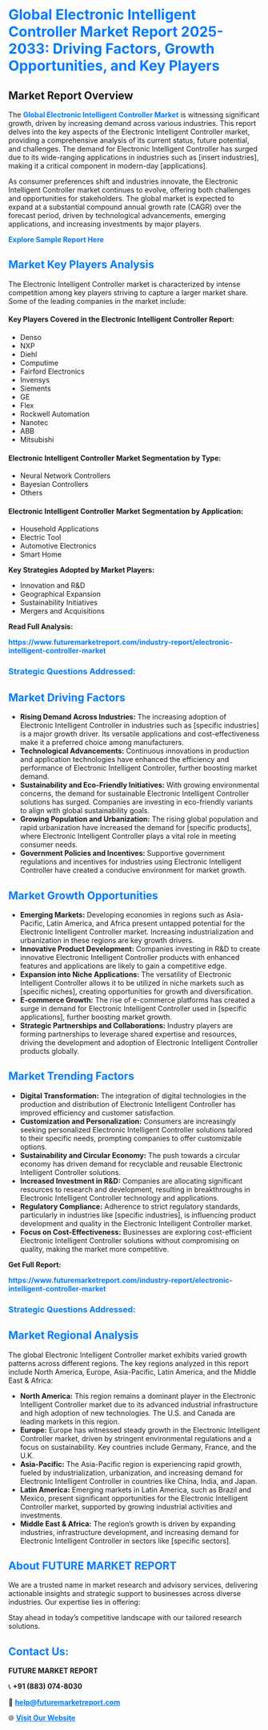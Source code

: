 <h1 style="color: #007BFF;">Global Electronic Intelligent Controller Market Report 2025-2033: Driving Factors, Growth Opportunities, and Key Players</h1>

<section id="overview">
<h2>Market Report Overview</h2>
<p>The <a href="https://www.futuremarketreport.com/industry-report/electronic-intelligent-controller-market" style="color: #007BFF; text-decoration: none;"><strong>Global Electronic Intelligent Controller Market</strong></a> is witnessing significant growth, driven by increasing demand across various industries. This report delves into the key aspects of the Electronic Intelligent Controller market, providing a comprehensive analysis of its current status, future potential, and challenges. The demand for Electronic Intelligent Controller has surged due to its wide-ranging applications in industries such as [insert industries], making it a critical component in modern-day [applications].</p>
<p>As consumer preferences shift and industries innovate, the Electronic Intelligent Controller market continues to evolve, offering both challenges and opportunities for stakeholders. The global market is expected to expand at a substantial compound annual growth rate (CAGR) over the forecast period, driven by technological advancements, emerging applications, and increasing investments by major players.</p>
</section>

<section id="overview">
<p><a href="https://www.futuremarketreport.com/request-sample/reportId=76733" style="color: #007BFF; text-decoration: none;"><strong>Explore Sample Report Here</strong></a></p>
</section>

<section id="key-players">
<h2 style="color: #007BFF;">Market Key Players Analysis</h2>
<p>The Electronic Intelligent Controller market is characterized by intense competition among key players striving to capture a larger market share. Some of the leading companies in the market include:</p>
<h4>Key Players Covered in the Electronic Intelligent Controller Report:</h4>
<ul><li>Denso</li><li>NXP</li><li>Diehl</li><li>Computime</li><li>Fairford Electronics</li><li>Invensys</li><li>Siements</li><li>GE</li><li>Flex</li><li>Rockwell Automation</li><li>Nanotec</li><li>ABB</li><li>Mitsubishi</li></ul>
<h4>Electronic Intelligent Controller Market Segmentation by Type:</h4>
<ul><li>Neural Network Controllers</li><li>Bayesian Controllers</li><li>Others</li></ul>

<h4>Electronic Intelligent Controller Market Segmentation by Application:</h4>
<ul><li>Household Applications</li><li>Electric Tool</li><li>Automotive Electronics</li><li>Smart Home</li></ul>
<p><strong>Key Strategies Adopted by Market Players:</strong></p>
<ul>
<li>Innovation and R&D</li>
<li>Geographical Expansion</li>
<li>Sustainability Initiatives</li>
<li>Mergers and Acquisitions</li>
</ul>
</section>

<section>
<p><strong>Read Full Analysis: </strong></p><a href="https://www.futuremarketreport.com/industry-report/electronic-intelligent-controller-market" style="color: #007BFF; text-decoration: none;"><strong>https://www.futuremarketreport.com/industry-report/electronic-intelligent-controller-market</strong></a>
<h3 style="color: #007BFF;">Strategic Questions Addressed:</h3>
</section>

<section id="driving-factors">
<h2 style="color: #007BFF;">Market Driving Factors</h2>
<ul>
<li><strong>Rising Demand Across Industries:</strong> The increasing adoption of Electronic Intelligent Controller in industries such as [specific industries] is a major growth driver. Its versatile applications and cost-effectiveness make it a preferred choice among manufacturers.</li>
<li><strong>Technological Advancements:</strong> Continuous innovations in production and application technologies have enhanced the efficiency and performance of Electronic Intelligent Controller, further boosting market demand.</li>
<li><strong>Sustainability and Eco-Friendly Initiatives:</strong> With growing environmental concerns, the demand for sustainable Electronic Intelligent Controller solutions has surged. Companies are investing in eco-friendly variants to align with global sustainability goals.</li>
<li><strong>Growing Population and Urbanization:</strong> The rising global population and rapid urbanization have increased the demand for [specific products], where Electronic Intelligent Controller plays a vital role in meeting consumer needs.</li>
<li><strong>Government Policies and Incentives:</strong> Supportive government regulations and incentives for industries using Electronic Intelligent Controller have created a conducive environment for market growth.</li>
</ul>
</section>

<section id="growth-opportunities">
<h2 style="color: #007BFF;">Market Growth Opportunities</h2>
<ul>
<li><strong>Emerging Markets:</strong> Developing economies in regions such as Asia-Pacific, Latin America, and Africa present untapped potential for the Electronic Intelligent Controller market. Increasing industrialization and urbanization in these regions are key growth drivers.</li>
<li><strong>Innovative Product Development:</strong> Companies investing in R&D to create innovative Electronic Intelligent Controller products with enhanced features and applications are likely to gain a competitive edge.</li>
<li><strong>Expansion into Niche Applications:</strong> The versatility of Electronic Intelligent Controller allows it to be utilized in niche markets such as [specific niches], creating opportunities for growth and diversification.</li>
<li><strong>E-commerce Growth:</strong> The rise of e-commerce platforms has created a surge in demand for Electronic Intelligent Controller used in [specific applications], further boosting market growth.</li>
<li><strong>Strategic Partnerships and Collaborations:</strong> Industry players are forming partnerships to leverage shared expertise and resources, driving the development and adoption of Electronic Intelligent Controller products globally.</li>
</ul>
</section>

<section id="trending-factors">
<h2 style="color: #007BFF;">Market Trending Factors</h2>
<ul>
<li><strong>Digital Transformation:</strong> The integration of digital technologies in the production and distribution of Electronic Intelligent Controller has improved efficiency and customer satisfaction.</li>
<li><strong>Customization and Personalization:</strong> Consumers are increasingly seeking personalized Electronic Intelligent Controller solutions tailored to their specific needs, prompting companies to offer customizable options.</li>
<li><strong>Sustainability and Circular Economy:</strong> The push towards a circular economy has driven demand for recyclable and reusable Electronic Intelligent Controller solutions.</li>
<li><strong>Increased Investment in R&D:</strong> Companies are allocating significant resources to research and development, resulting in breakthroughs in Electronic Intelligent Controller technology and applications.</li>
<li><strong>Regulatory Compliance:</strong> Adherence to strict regulatory standards, particularly in industries like [specific industries], is influencing product development and quality in the Electronic Intelligent Controller market.</li>
<li><strong>Focus on Cost-Effectiveness:</strong> Businesses are exploring cost-efficient Electronic Intelligent Controller solutions without compromising on quality, making the market more competitive.</li>
</ul>
</section>

<section>
<p><strong>Get Full Report: </strong></p><a href="https://www.futuremarketreport.com/industry-report/electronic-intelligent-controller-market" style="color: #007BFF; text-decoration: none;"><strong>https://www.futuremarketreport.com/industry-report/electronic-intelligent-controller-market</strong></a>
<h3 style="color: #007BFF;">Strategic Questions Addressed:</h3>
</section>


<section id="regional-analysis">
<h2 style="color: #007BFF;">Market Regional Analysis</h2>
<p>The global Electronic Intelligent Controller market exhibits varied growth patterns across different regions. The key regions analyzed in this report include North America, Europe, Asia-Pacific, Latin America, and the Middle East & Africa:</p>
<ul>
<li><strong>North America:</strong> This region remains a dominant player in the Electronic Intelligent Controller market due to its advanced industrial infrastructure and high adoption of new technologies. The U.S. and Canada are leading markets in this region.</li>
<li><strong>Europe:</strong> Europe has witnessed steady growth in the Electronic Intelligent Controller market, driven by stringent environmental regulations and a focus on sustainability. Key countries include Germany, France, and the U.K.</li>
<li><strong>Asia-Pacific:</strong> The Asia-Pacific region is experiencing rapid growth, fueled by industrialization, urbanization, and increasing demand for Electronic Intelligent Controller in countries like China, India, and Japan.</li>
<li><strong>Latin America:</strong> Emerging markets in Latin America, such as Brazil and Mexico, present significant opportunities for the Electronic Intelligent Controller market, supported by growing industrial activities and investments.</li>
<li><strong>Middle East & Africa:</strong> The region’s growth is driven by expanding industries, infrastructure development, and increasing demand for Electronic Intelligent Controller in sectors like [specific sectors].</li>
</ul>
</section>

<footer>
<h2 style="color: #007BFF;">About FUTURE MARKET REPORT</h2>
<p>We are a trusted name in market research and advisory services, delivering actionable insights and strategic support to businesses across diverse industries. Our expertise lies in offering:</p>

<p>Stay ahead in today’s competitive landscape with our tailored research solutions.</p>

<h2 style="color: #007BFF;">Contact Us:</h2>
<p><strong>FUTURE MARKET REPORT</strong></p>
<p>📞 <strong>+91 (883) 074-8030</strong></p>
<p>📧 <strong><a href="mailto:help@futuremarketreport.com" style="color: #007BFF;">help@futuremarketreport.com</a></strong></p>
<p>🌐 <strong><a href="https://www.futuremarketreport.com/" style="color: #007BFF;">Visit Our Website</a></strong></p>
</footer>